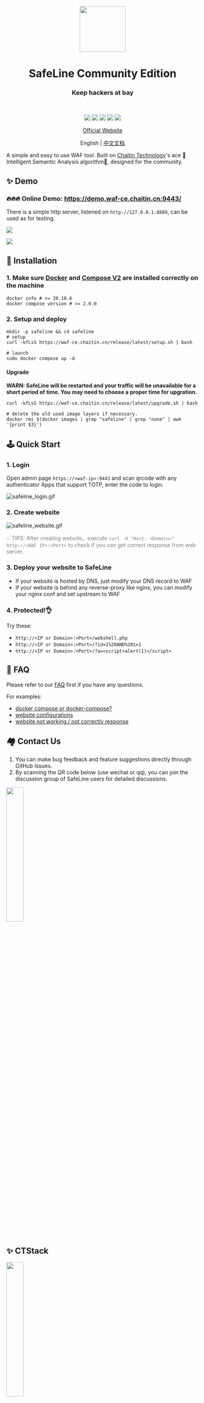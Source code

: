 <p align="center">
  <img src="https://ctstack-oss.oss-cn-beijing.aliyuncs.com/veinmind/safeline-assets/safeline_logo.png" width="120">
</p>
<h1 align="center">SafeLine Community Edition</h1>
<h3 align="center">Keep hackers at bay</h3>
<br>
<p align="center">
  <img src="https://img.shields.io/badge/SafeLine-BEST_WAF-blue">
  <img src="https://img.shields.io/github/release/chaitin/safeline.svg?color=blue" />
  <img src="https://img.shields.io/github/release-date/chaitin/safeline.svg?color=blue&label=update" />
  <img src="https://img.shields.io/docker/v/chaitin/safeline-mgt-api?color=blue">
  <img src="https://img.shields.io/github/stars/chaitin/safeline?style=social">
</p>

<p align="center"> <a href="https://waf-ce.chaitin.cn/">Official Website</a> </p>
<p align="center"> English | <a href="README_CN.md">中文文档</a> </p>

A simple and easy to use WAF tool. Built on [Chaitin Technology](https://www.chaitin.cn/en/)'s ace 🤖️Intelligent Semantic Analysis algorithm🤖️, designed for the community.

## ✨ Demo

### 🔥🔥🔥 Online Demo: https://demo.waf-ce.chaitin.cn:9443/

There is a simple http server, listened on `http://127.0.0.1:8889`, can be used as for testing.

![](https://ctstack-oss.oss-cn-beijing.aliyuncs.com/veinmind/safeline-assets/safeline_detect_log.gif)

![](https://ctstack-oss.oss-cn-beijing.aliyuncs.com/veinmind/safeline-assets/safeline_website.gif)

## 🚀 Installation

### 1. Make sure [Docker](https://docs.docker.com/engine/install/) and [Compose V2](https://docs.docker.com/compose/install/) are installed correctly on the machine 
```shell
docker info # >= 20.10.6
docker compose version # >= 2.0.0
```

### 2. Setup and deploy

```shell
mkdir -p safeline && cd safeline
# setup
curl -kfLsS https://waf-ce.chaitin.cn/release/latest/setup.sh | bash

# launch
sudo docker compose up -d
```

#### Upgrade

**WARN: SafeLine will be restarted and your traffic will be unavailable for a short period of time. You may need to choose a proper time for upgration.**

```shell
curl -kfLsS https://waf-ce.chaitin.cn/release/latest/upgrade.sh | bash

# delete the old used image layers if necessary.
docker rmi $(docker images | grep "safeline" | grep "none" | awk '{print $3}')
```

## 🕹️ Quick Start

### 1. Login

Open admin page `https://<waf-ip>:9443` and scan qrcode with any authenticator Apps that support TOTP, enter the code to login.

![safeline_login.gif](https://ctstack-oss.oss-cn-beijing.aliyuncs.com/veinmind/safeline-assets/safeline_login.gif)

### 2. Create website

![safeline_website.gif](https://ctstack-oss.oss-cn-beijing.aliyuncs.com/veinmind/safeline-assets/safeline_website.gif)

<font color=grey>💡 TIPS: After creating website，execute `curl -H "Host: <Domain>" http://<WAF IP>:<Port>` to check if you can get correct response from web server.</font>

### 3. Deploy your website to SafeLine

- If your website is hosted by DNS, just modify your DNS record to WAF
- If your website is behind any reverse-proxy like nginx, you can modify your nginx conf and set upstream to WAF

### 4. Protected!👌

Try these:

- `http://<IP or Domain>:<Port>/webshell.php`
- `http://<IP or Domain>:<Port>/?id=1%20AND%201=1`
- `http://<IP or Domain>:<Port>/?a=<script>alert(1)</script>`

## 📖 FAQ

Please refer to our [FAQ](FAQ.md) first if you have any questions.

For examples:
- [docker compose or docker-compose?](FAQ.md#docker-compose-or-docker-compose)
- [website configurations](FAQ.md#站点配置问题)
- [website not working / not correctly response](FAQ.md#配置完成之后还是没有成功访问到上游服务器)

## 🏘️ Contact Us

1. You can make bug feedback and feature suggestions directly through GitHub Issues.
2. By scanning the QR code below (use wechat or qq), you can join the discussion group of SafeLine users for detailed discussions.

<img src="https://waf-ce.chaitin.cn/images/wechat-light.png" width="30%" />

## ✨ CTStack
<img src="https://ctstack-oss.oss-cn-beijing.aliyuncs.com/CT%20Stack-2.png" width="30%" />

SafeLine has already joined [CTStack](https://stack.chaitin.com/tool/detail?id=717) community.

## Star History <a name="star-history"></a>

<a href="https://github.com/chaitin/safeline/stargazers">
        <img width="500" alt="Star History Chart" src="https://api.star-history.com/svg?repos=chaitin/safeline&type=Date">
      </a> 
